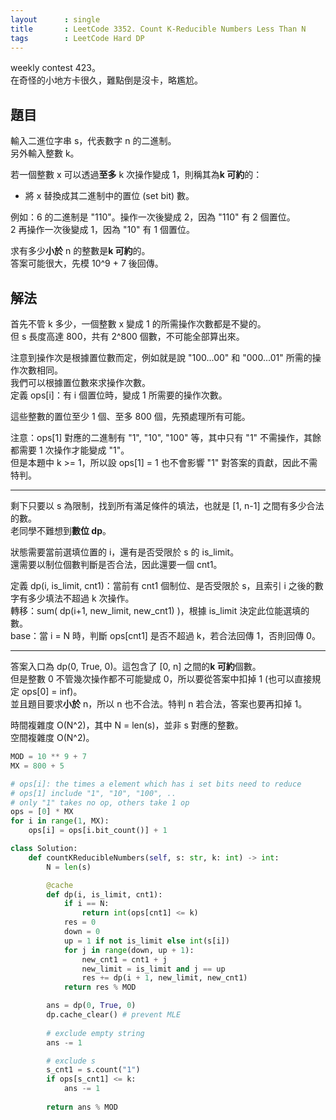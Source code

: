 ```yaml
---
layout      : single
title       : LeetCode 3352. Count K-Reducible Numbers Less Than N
tags        : LeetCode Hard DP
---
```

weekly contest 423。  
在奇怪的小地方卡很久，難點倒是沒卡，略尷尬。  

## 題目

輸入二進位字串 s，代表數字 n 的二進制。  
另外輸入整數 k。  

若一個整數 x 可以透過**至多** k 次操作變成 1，則稱其為**k 可約**的：  

- 將 x 替換成其二進制中的置位 (set bit) 數。  

例如：6 的二進制是 "110"。操作一次後變成 2，因為 "110" 有 2 個置位。  
2 再操作一次後變成 1，因為 "10" 有 1 個置位。  

求有多少**小於** n 的整數是**k 可約**的。  
答案可能很大，先模 10^9 + 7 後回傳。  

## 解法

首先不管 k 多少，一個整數 x 變成 1 的所需操作次數都是不變的。  
但 s 長度高達 800，共有 2^800 個數，不可能全部算出來。  

注意到操作次是根據置位數而定，例如就是說 "100...00" 和 "000...01" 所需的操作次數相同。  
我們可以根據置位數來求操作次數。  
定義 ops[i]：有 i 個置位時，變成 1 所需要的操作次數。  

這些整數的置位至少 1 個、至多 800 個，先預處理所有可能。  

注意：ops[1] 對應的二進制有 "1", "10", "100" 等，其中只有 "1" 不需操作，其餘都需要 1 次操作才能變成 "1"。  
但是本題中 k >= 1，所以設 ops[1] = 1 也不會影響 "1" 對答案的貢獻，因此不需特判。  

---

剩下只要以 s 為限制，找到所有滿足條件的填法，也就是 [1, n-1] 之間有多少合法的數。  
老同學不難想到**數位 dp**。  

狀態需要當前選填位置的 i，還有是否受限於 s 的 is_limit。  
還需要以制位個數判斷是否合法，因此還要一個 cnt1。  

定義 dp(i, is_limit, cnt1)：當前有 cnt1 個制位、是否受限於 s，且索引 i 之後的數字有多少填法不超過 k 次操作。  
轉移：sum( dp(i+1, new_limit, new_cnt1) )，根據 is_limit 決定此位能選填的數。  
base：當 i = N 時，判斷 ops[cnt1] 是否不超過 k，若合法回傳 1，否則回傳 0。  

---

答案入口為 dp(0, True, 0)。這包含了 [0, n] 之間的**k 可約**個數。  
但是整數 0 不管幾次操作都不可能變成 0，所以要從答案中扣掉 1 (也可以直接規定 ops[0] = inf)。  
並且題目要求**小於** n，所以 n 也不合法。特判 n 若合法，答案也要再扣掉 1。  

時間複雜度 O(N^2)，其中 N = len(s)，並非 s 對應的整數。  
空間複雜度 O(N^2)。  

```python
MOD = 10 ** 9 + 7
MX = 800 + 5

# ops[i]: the times a element which has i set bits need to reduce
# ops[1] include "1", "10", "100", ..
# only "1" takes no op, others take 1 op
ops = [0] * MX
for i in range(1, MX): 
    ops[i] = ops[i.bit_count()] + 1

class Solution:
    def countKReducibleNumbers(self, s: str, k: int) -> int:
        N = len(s)

        @cache
        def dp(i, is_limit, cnt1):
            if i == N:
                return int(ops[cnt1] <= k)
            res = 0
            down = 0
            up = 1 if not is_limit else int(s[i])
            for j in range(down, up + 1):
                new_cnt1 = cnt1 + j
                new_limit = is_limit and j == up
                res += dp(i + 1, new_limit, new_cnt1)
            return res % MOD

        ans = dp(0, True, 0) 
        dp.cache_clear() # prevent MLE
        
        # exclude empty string
        ans -= 1

        # exclude s
        s_cnt1 = s.count("1")
        if ops[s_cnt1] <= k:
            ans -= 1
        
        return ans % MOD
```
